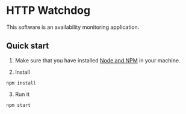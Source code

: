 # HTTP Watchdog
This software is an availability monitoring application.

## Quick start

1. Make sure that you have installed [Node and NPM](https://nodejs.org/en/) in your machine.

2. Install

```
npm install
```

3. Run it

```
npm start
```